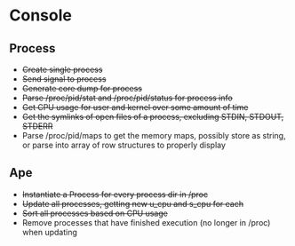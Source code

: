 Console
=======

Process
-------
* ~~Create single process~~
* ~~Send signal to process~~
* ~~Generate core dump for process~~
* ~~Parse /proc/pid/stat and /proc/pid/status for process info~~
* ~~Get CPU usage for user and kernel over some amount of time~~
* ~~Get the symlinks of open files of a process, excluding STDIN, STDOUT, STDERR~~
* Parse /proc/pid/maps to get the memory maps, possibly store as string, or parse into array of row structures to properly display

Ape
---
* ~~Instantiate a Process for every process dir in /proc~~
* ~~Update all processes, getting new u_cpu and s_cpu for each~~
* ~~Sort all processes based on CPU usage~~
* Remove processes that have finished execution (no longer in /proc) when updating
